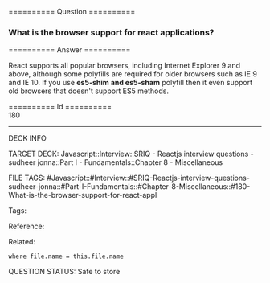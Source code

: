 ========== Question ==========  

### What is the browser support for react applications?  

========== Answer ==========  

React supports all popular browsers, including Internet Explorer 9 and above, although some polyfills are required for older browsers such as IE 9 and IE 10. If you use **es5-shim and es5-sham** polyfill then it even support old browsers that doesn't support ES5 methods.

========== Id ==========  
180

---

DECK INFO

TARGET DECK: Javascript::Interview::SRIQ - Reactjs interview questions - sudheer jonna::Part I - Fundamentals::Chapter 8 - Miscellaneous

FILE TAGS: #Javascript::#Interview::#SRIQ-Reactjs-interview-questions-sudheer-jonna::#Part-I-Fundamentals::#Chapter-8-Miscellaneous::#180-What-is-the-browser-support-for-react-appl

Tags:

Reference:

Related:

```dataview
where file.name = this.file.name
```
QUESTION STATUS: Safe to store
